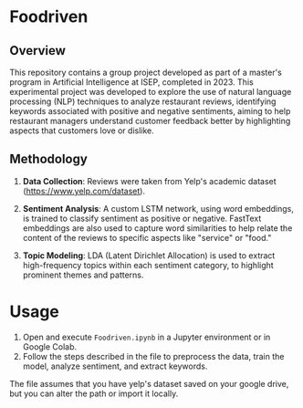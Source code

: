 # Foodriven
## Overview
This repository contains a group project developed as part of a master's program in Artificial Intelligence at ISEP, completed in 2023. This experimental project was developed to explore the use of natural language processing (NLP) techniques to analyze restaurant reviews, identifying keywords associated with positive and negative sentiments, aiming to help restaurant managers understand customer feedback better by highlighting aspects that customers love or dislike.

## Methodology
1. **Data Collection**: Reviews were taken from Yelp's academic dataset (https://www.yelp.com/dataset).

2. **Sentiment Analysis**: A custom LSTM network, using word embeddings, is trained to classify sentiment as positive or negative. FastText embeddings are also used to capture word similarities to help relate the content of the reviews to specific aspects like "service" or "food."

3. **Topic Modeling**: LDA (Latent Dirichlet Allocation) is used to extract high-frequency topics within each sentiment category, to highlight prominent themes and patterns.

# Usage
1. Open and execute `Foodriven.ipynb` in a Jupyter environment or in Google Colab.
2. Follow the steps described in the file to preprocess the data, train the model, analyze sentiment, and extract keywords.

The file assumes that you have yelp's dataset saved on your google drive, but you can alter the path or import it locally.
